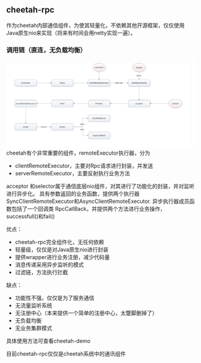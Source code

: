## cheetah-rpc
作为cheetah内部通信组件，为使其轻量化，不依赖其他开源框架，仅仅使用Java原生nio来实现（将来有时间会用netty实现一遍）。
### 调用链（直连，无负载均衡）
![enter image description here](https://raw.githubusercontent.com/Ruan-Xin/cheetah/master/docs/cheetah-rpc%E8%B0%83%E7%94%A8%E9%93%BE.png)
cheetah有个非常重要的组件，remoteExecutor执行器，分为

 - clientRemoteExecutor，主要对Rpc请求进行封装，并发送
 - serverRemoteExecutor，主要反射执行业务方法

acceptor 和selector属于通信底层nio组件，对其进行了功能化的封装，并对监听进行异步化。
具有参数返回的业务函数，提供两个执行器
SyncClientRemoteExecutor和AsyncClientRemoteExecutor.
异步执行器成员函数包括了一个回调类
RpcCallBack，并提供两个方法进行业务操作，successfull()和fail()

优点：
- cheetah-rpc完全组件化，无任何依赖
- 轻量级，仅仅是对Java原生nio进行封装
- 提供wrapper进行业务注册，减少代码量
- 消息传递采用异步监听的模式
- 过滤链，方法执行拦截

缺点：

 - 功能性不强，仅仅是为了服务通信
 - 无流量监听系统
 - 无注册中心（本来提供一个简单的注册中心，太蹩脚删掉了）
 - 无负载均衡
 - 无业务集群模式

具体使用方法可查看cheetah-demo

目前cheetah-rpc仅仅是cheetah系统中的通讯组件